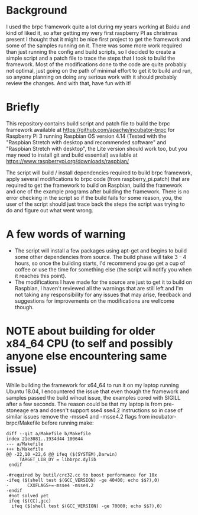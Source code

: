 # Background
I used the brpc framework quite a lot during my years working at Baidu and kind of liked it, so after getting my wery first raspberry PI as christmas present I thought that it might be nice first project to get the framework and some of the samples running on it.
There was some more work required than just running the config and build scripts, so I decided to create a simple script and a patch file to trace the steps that I took to build the framework. Most of the modifications done to the code are quite probably not optimal, just going on the path of minimal effort to get it to build and run, so anyone planning on doing any serious work with it should probably review the changes. And with that, have fun with it!

# Briefly
This repository contains build script and patch file to build the brpc framework available at https://github.com/apache/incubator-brpc for Raspberry PI 3 running Raspbian OS version 4.14 (Tested with the "Raspbian Stretch with desktop and recommended software" and "Raspbian Stretch with desktop", the Lite version should work too, but you may need to install git and build essential) available at https://www.raspberrypi.org/downloads/raspbian/

The script will build / install dependencies required to build brpc framework, apply several modifications to brpc code (from raspberry_pi.patch)  that are required to get the framework to build on Raspbian, build the framework and one of the example programs after building the framework. There is no error checking in the script so if the build fails for some reason, you, the user of the script should just trace back the steps the script was trying to do and figure out what went wrong.

# A few words of warning
- The script will install a few packages using apt-get and begins to build some other dependencies from source. The build phase will take 3 - 4 hours, so once the building starts, I'd recommend you go get a cup of coffee or use the time for something else (the script will notify you when it reaches this point).
- The modifications I have made for the source are just to get it to build on Raspbian, I haven't reviewed all the warnings that are still left and I'm not taking any responsibility for any issues that may arise, feedback and suggestions for improvements on the modifications are wellcome though.

# NOTE about building for older x84_64 CPU (to self and possibly anyone else encountering same issue)
While building the framework for x64_64 to run it on my laptop running Ubuntu 18.04, I encountered the issue that even though the framework and samples passed the build wihout issue, the examples cored with SIGILL after a few seconds. The reason could be that my laptop is from pre-stoneage era and doesn't support sse4 sse4.2 instructions so in case of similar issues remove the -msse4 and -msse4.2 flags from incubator-brpc/Makefile before running make:

```
diff --git a/Makefile b/Makefile
index 21e3081..1934d44 100644
--- a/Makefile
+++ b/Makefile
@@ -22,10 +22,6 @@ ifeq ($(SYSTEM),Darwin)
     TARGET_LIB_DY = libbrpc.dylib
 endif
 
-#required by butil/crc32.cc to boost performance for 10x
-ifeq ($(shell test $(GCC_VERSION) -ge 40400; echo $$?),0)
-       CXXFLAGS+=-msse4 -msse4.2
-endif
 #not solved yet
 ifeq ($(CC),gcc)
  ifeq ($(shell test $(GCC_VERSION) -ge 70000; echo $$?),0)
```
